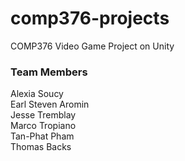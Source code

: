 # comp376-projects
COMP376 Video Game Project on Unity
### Team Members
Alexia Soucy  
Earl Steven Aromin  
Jesse Tremblay  
Marco Tropiano  
Tan-Phat Pham  
Thomas Backs  
